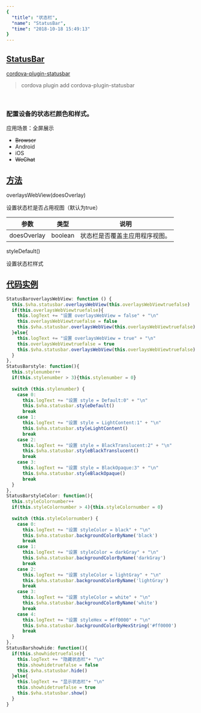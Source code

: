 ```yaml
---
{
  "title": "状态栏",
  "name": "StatusBar",
  "time": "2018-10-18 15:49:13"
}
---
```

<!-- ------------------------------------------- -->
<section id="StatusBar">

# **[StatusBar](#StatusBar)**

<p><a class="ui-r-npm" href="https://www.npmjs.com/package/cordova-plugin-statusbar" target="_blank">cordova-plugin-statusbar</a></p>

> cordova plugin add cordova-plugin-statusbar

<br />

### 配置设备的状态栏颜色和样式。

<p class="_cl-aaaaaa">应用场景：全屏展示</p>

+ ~~Browser~~
+ Android
+ iOS
+ ~~WeChat~~

</section>
<!-- ------------------------------------------- -->
<section id="Methods">

## **[方法](#Methods)**

<p class="ui-r-note _bdc-info">overlaysWebView(doesOverlay)</p>

设置状态栏是否占用视图（默认为true）

参数|类型|说明
-|-|-
doesOverlay|boolean|状态栏是否覆盖主应用程序视图。

<p class="ui-r-note _bdc-info">styleDefault()</p>

设置状态栏样式

</section>
<!-- ------------------------------------------- -->
<section id="code">

## **[代码实例](#code)**

```javascript
StatusBaroverlaysWebView: function () {
  this.$vha.statusbar.overlaysWebView(this.overlaysWebViewtruefalse)
  if(this.overlaysWebViewtruefalse){
    this.logText += "设置 overlaysWebView = false" + "\n"
    this.overlaysWebViewtruefalse = false
    this.$vha.statusbar.overlaysWebView(this.overlaysWebViewtruefalse)
  }else{
    this.logText += "设置 overlaysWebView = true" + "\n"
    this.overlaysWebViewtruefalse = true
    this.$vha.statusbar.overlaysWebView(this.overlaysWebViewtruefalse)
  }
},
StatusBarstyle: function(){
  this.stylenumber++
  if(this.stylenumber > 3){this.stylenumber = 0}
  
  switch (this.stylenumber) {
    case 0:
      this.logText += "设置 style = Default:0" + "\n"
      this.$vha.statusbar.styleDefault()
      break
    case 1:
      this.logText += "设置 style = LightContent:1" + "\n"
      this.$vha.statusbar.styleLightContent()
      break
    case 2:
      this.logText += "设置 style = BlackTranslucent:2" + "\n"
      this.$vha.statusbar.styleBlackTranslucent()
      break
    case 3:
      this.logText += "设置 style = BlackOpaque:3" + "\n"
      this.$vha.statusbar.styleBlackOpaque()
      break
  }
},
StatusBarstyleColor: function(){
  this.styleColornumber++
  if(this.styleColornumber > 4){this.styleColornumber = 0}
  
  switch (this.styleColornumber) {
    case 0:
      this.logText += "设置 styleColor = black" + "\n"
      this.$vha.statusbar.backgroundColorByName('black')
      break
    case 1:
      this.logText += "设置 styleColor = darkGray" + "\n"
      this.$vha.statusbar.backgroundColorByName('darkGray')
      break
    case 2:
      this.logText += "设置 styleColor = lightGray" + "\n"
      this.$vha.statusbar.backgroundColorByName('lightGray')
      break
    case 3:
      this.logText += "设置 styleColor = white" + "\n"
      this.$vha.statusbar.backgroundColorByName('white')
      break
    case 4:
      this.logText += "设置 styleHex = #ff0000" + "\n"
      this.$vha.statusbar.backgroundColorByHexString('#ff0000')
      break
  }
},
StatusBarshowhide: function(){
  if(this.showhidetruefalse){
    this.logText += "隐藏状态栏"+ "\n"
    this.showhidetruefalse = false
    this.$vha.statusbar.hide()
  }else{
    this.logText += "显示状态栏"+ "\n"
    this.showhidetruefalse = true
    this.$vha.statusbar.show()
  }
}
```

</section>
<!-- ------------------------------------------- -->